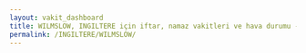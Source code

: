 ```yaml
---
layout: vakit_dashboard
title: WILMSLOW, INGILTERE için iftar, namaz vakitleri ve hava durumu - ilçe/eyalet seç
permalink: /INGILTERE/WILMSLOW/
---
```


<script type="text/javascript">
  var GLOBAL_COUNTRY = 'INGILTERE';
  var GLOBAL_CITY = 'WILMSLOW';
  var GLOBAL_STATE = '';
  var lat = 72;
  var lon = 21;
</script>
